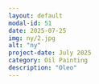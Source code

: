 ```yaml
---
layout: default
modal-id: 51
date: 2025-07-25
img: ny/2.jpg
alt: "ny"
project-date: July 2025
category: Oil Painting
description: "Oleo"
---
```

